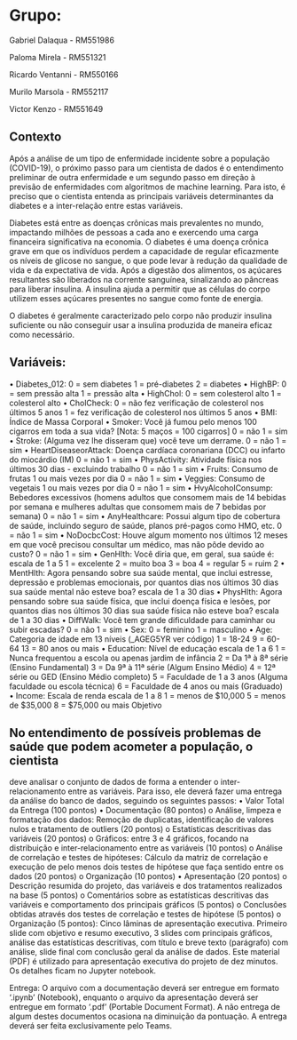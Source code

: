 # Grupo:
Gabriel Dalaqua - RM551986

Paloma Mirela - RM551321

Ricardo Ventanni - RM550166

Murilo Marsola - RM552117

Victor Kenzo - RM551649

## Contexto
Após a análise de um tipo de enfermidade incidente sobre a população (COVID-19), o próximo
passo para um cientista de dados é o entendimento preliminar de outra enfermidade e um segundo
passo em direção à previsão de enfermidades com algoritmos de machine learning. Para isto, é
preciso que o cientista entenda as principais variáveis determinantes da diabetes e a inter-relação
entre estas variáveis.


Diabetes está entre as doenças crônicas mais prevalentes no mundo, impactando milhões de pessoas
a cada ano e exercendo uma carga financeira significativa na economia. O diabetes é uma doença
crônica grave em que os indivíduos perdem a capacidade de regular eficazmente os níveis de
glicose no sangue, o que pode levar à redução da qualidade de vida e da expectativa de vida. Após a
digestão dos alimentos, os açúcares resultantes são liberados na corrente sanguínea, sinalizando ao
pâncreas para liberar insulina. A insulina ajuda a permitir que as células do corpo utilizem esses
açúcares presentes no sangue como fonte de energia. 

O diabetes é geralmente caracterizado pelo
corpo não produzir insulina suficiente ou não conseguir usar a insulina produzida de maneira eficaz
como necessário.


## Variáveis:
• Diabetes_012: 0 = sem diabetes 1 = pré-diabetes 2 = diabetes
• HighBP: 0 = sem pressão alta 1 = pressão alta
• HighChol: 0 = sem colesterol alto 1 = colesterol alto
• CholCheck: 0 = não fez verificação de colesterol nos últimos 5 anos 1 = fez verificação de
colesterol nos últimos 5 anos
• BMI: Índice de Massa Corporal
• Smoker: Você já fumou pelo menos 100 cigarros em toda a sua vida? [Nota: 5 maços = 100
cigarros] 0 = não 1 = sim
• Stroke: (Alguma vez lhe disseram que) você teve um derrame. 0 = não 1 = sim
• HeartDiseaseorAttack: Doença cardíaca coronariana (DCC) ou infarto do miocárdio (IM)
0 = não 1 = sim
• PhysActivity: Atividade física nos últimos 30 dias - excluindo trabalho 0 = não 1 = sim
• Fruits: Consumo de frutas 1 ou mais vezes por dia 0 = não 1 = sim
• Veggies: Consumo de vegetais 1 ou mais vezes por dia 0 = não 1 = sim
• HvyAlcoholConsump: Bebedores excessivos (homens adultos que consomem mais de 14
bebidas por semana e mulheres adultas que consomem mais de 7 bebidas por semana) 0 =
não 1 = sim
• AnyHealthcare: Possui algum tipo de cobertura de saúde, incluindo seguro de saúde,
planos pré-pagos como HMO, etc. 0 = não 1 = sim
• NoDocbcCost: Houve algum momento nos últimos 12 meses em que você precisou
consultar um médico, mas não pôde devido ao custo? 0 = não 1 = sim
• GenHlth: Você diria que, em geral, sua saúde é: escala de 1 a 5 1 = excelente 2 = muito boa
3 = boa 4 = regular 5 = ruim
2
• MentHlth: Agora pensando sobre sua saúde mental, que inclui estresse, depressão e
problemas emocionais, por quantos dias nos últimos 30 dias sua saúde mental não esteve
boa? escala de 1 a 30 dias
• PhysHlth: Agora pensando sobre sua saúde física, que inclui doença física e lesões, por
quantos dias nos últimos 30 dias sua saúde física não esteve boa? escala de 1 a 30 dias
• DiffWalk: Você tem grande dificuldade para caminhar ou subir escadas? 0 = não 1 = sim
• Sex: 0 = feminino 1 = masculino
• Age: Categoria de idade em 13 níveis (_AGEG5YR ver código) 1 = 18-24 9 = 60-64 13 =
80 anos ou mais
• Education: Nível de educação escala de 1 a 6 1 = Nunca frequentou a escola ou apenas
jardim de infância 2 = Da 1ª à 8ª série (Ensino Fundamental) 3 = Da 9ª à 11ª série (Algum
Ensino Médio) 4 = 12ª série ou GED (Ensino Médio completo) 5 = Faculdade de 1 a 3 anos
(Alguma faculdade ou escola técnica) 6 = Faculdade de 4 anos ou mais (Graduado)
• Income: Escala de renda escala de 1 a 8 1 = menos de $10,000 5 = menos de $35,000 8 =
$75,000 ou mais
Objetivo


## No entendimento de possíveis problemas de saúde que podem acometer a população, o cientista
deve analisar o conjunto de dados de forma a entender o inter-relacionamento entre as variáveis.
Para isso, ele deverá fazer uma entrega da análise do banco de dados, seguindo os seguintes passos:
• Valor Total da Entrega (100 pontos)
• Documentação (80 pontos)
o Análise, limpeza e formatação dos dados: Remoção de duplicatas, identificação de
valores nulos e tratamento de outliers (20 pontos)
o Estatísticas descritivas das variáveis (20 pontos)
o Gráficos: entre 3 e 4 gráficos, focando na distribuição e inter-relacionamento entre as
variáveis (10 pontos)
o Análise de correlação e testes de hipóteses: Cálculo da matriz de correlação e
execução de pelo menos dois testes de hipótese que faça sentido entre os dados (20
pontos)
o Organização (10 pontos)
• Apresentação (20 pontos)
o Descrição resumida do projeto, das variáveis e dos tratamentos realizados na base (5
pontos)
o Comentários sobre as estatísticas descritivas das variáveis e comportamento dos
principais gráficos (5 pontos)
o Conclusões obtidas através dos testes de correlação e testes de hipótese (5 pontos)
o Organização (5 pontos): Cinco lâminas de apresentação executiva. Primeiro slide
com objetivo e resumo executivo, 3 slides com principais gráficos, análise das
estatísticas descritivas, com título e breve texto (parágrafo) com análise, slide final
com conclusão geral da análise de dados. Este material (PDF) é utilizado para
apresentação executiva do projeto de dez minutos. Os detalhes ficam no Jupyter
notebook.


Entrega: O arquivo com a documentação deverá ser entregue em formato ‘.ipynb’ (Notebook),
enquanto o arquivo da apresentação deverá ser entregue em formato ‘.pdf’ (Portable Document
Format). A não entrega de algum destes documentos ocasiona na diminuição da pontuação. A
entrega deverá ser feita exclusivamente pelo Teams.
